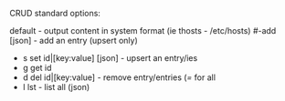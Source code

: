 CRUD standard options:

default - output content in system format (ie thosts - /etc/hosts)
#-add [json] - add an entry (upsert only)


- s set id|[key:value] [json] - upsert an entry/ies
- g get id
- d del id|[key:value] - remove entry/entries (*=* for all
- l lst - list all (json)
